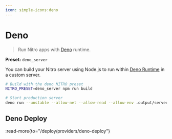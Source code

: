 ```yaml
---
icon: simple-icons:deno
---
```


# Deno

> Run Nitro apps with [Deno](https://deno.com/) runtime.

**Preset:** `deno_server`

You can build your Nitro server using Node.js to run within [Deno Runtime](https://deno.com/runtime) in a custom server.

```bash
# Build with the deno NITRO preset
NITRO_PRESET=deno_server npm run build

# Start production server
deno run --unstable --allow-net --allow-read --allow-env .output/server/index.ts
```

## Deno Deploy

:read-more{to="/deploy/providers/deno-deploy"}
